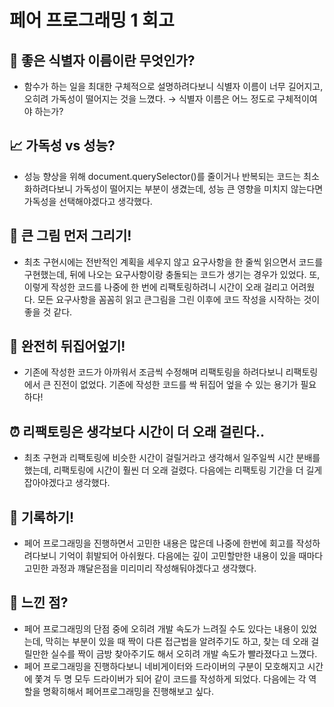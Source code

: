 # 페어 프로그래밍 1 회고

## 📌 좋은 식별자 이름이란 무엇인가?

- 함수가 하는 일을 최대한 구체적으로 설명하려다보니 식별자 이름이 너무 길어지고, 오히려 가독성이 떨어지는 것을 느꼈다. → 식별자 이름은 어느 정도로 구체적이여야 하는가?

## 📈 가독성 vs 성능?

- 성능 향상을 위해 document.querySelector()를 줄이거나 반복되는 코드는 최소화하려다보니 가독성이 떨어지는 부분이 생겼는데, 성능 큰 영향을 미치지 않는다면 가독성을 선택해야겠다고 생각했다.

## 🎨  큰 그림 먼저 그리기!

- 최초 구현시에는 전반적인 계획을 세우지 않고 요구사항을 한 줄씩 읽으면서 코드를 구현했는데, 뒤에 나오는 요구사항이랑 충돌되는 코드가 생기는 경우가 있었다. 또, 이렇게 작성한 코드를 나중에 한 번에 리팩토링하려니 시간이 오래 걸리고 어려웠다. 모든 요구사항을 꼼꼼히 읽고 큰그림을 그린 이후에 코드 작성을 시작하는 것이 좋을 것 같다.

## 🚧 완전히 뒤집어엎기!

- 기존에 작성한 코드가 아까워서 조금씩 수정해며 리팩토링을 하려다보니 리팩토링에서 큰 진전이 없었다. 기존에 작성한 코드를 싹 뒤집어 엎을 수 있는 용기가 필요하다!

## ⏰ 리팩토링은 생각보다 시간이 더 오래 걸린다..

- 최초 구현과 리팩토링에 비슷한 시간이 걸릴거라고 생각해서 일주일씩 시간 분배를 했는데, 리팩토링에 시간이 훨씬 더 오래 걸렸다. 다음에는 리팩토링 기간을 더 길게 잡아야겠다고 생각했다.

## 📝 기록하기!

- 페어 프로그래밍을 진행하면서 고민한 내용은 많은데 나중에 한번에 회고를 작성하려다보니 기억이 휘발되어 아쉬웠다. 다음에는 깊이 고민할만한 내용이 있을 때마다 고민한 과정과 꺠달은점을 미리미리 작성해둬야겠다고 생각했다.

## 💭 느낀 점?

- 페어 프로그래밍의 단점 중에 오히려 개발 속도가 느려질 수도 있다는 내용이 있었는데, 막히는 부분이 있을 때 짝이 다른 접근법을 알려주기도 하고, 찾는 데 오래 걸릴만한 실수를 짝이 금방 찾아주기도 해서 오히려 개발 속도가 빨라졌다고 느꼈다.
- 페어 프로그래밍을 진행하다보니 네비게이터와 드라이버의 구분이 모호해지고 시간에 쫓겨 두 명 모두 드라이버가 되어 같이 코드를 작성하게 되었다. 다음에는 각 역할을 명확히해서 페어프로그래밍을 진행해보고 싶다.
